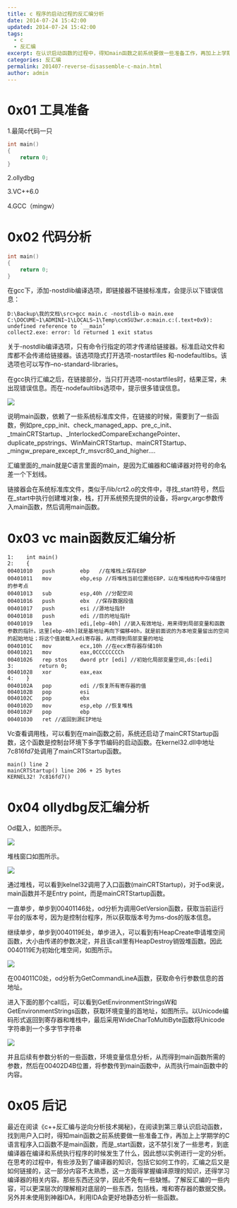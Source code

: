```yaml
---
title: c 程序的启动过程的反汇编分析
date: 2014-07-24 15:42:00
updated: 2014-07-24 15:42:00
tags: 
  - c 
  - 反汇编
excerpt: 在认识启动函数的过程中，得知main函数之前系统要做一些准备工作，再加上上学期学的C语言程序入口函数不是main函数，而是_start函数。因此想对启动过程进行一定分析。
categories: 反汇编
permalink: 201407-reverse-disassemble-c-main.html
author: admin
---
```


# 0x01  工具准备

1.最简c代码一只

```c
int main()
{
	return 0;
}
```

2.ollydbg

3.VC++6.0

4.GCC（mingw）

# 0x02  代码分析
```c
int main()
{
	return 0;
}
```

在gcc下，添加-nostdlib编译选项，即链接器不链接标准库，会提示以下错误信息：

```
D:\Backup\我的文档\src>gcc main.c -nostdlib-o main.exe
C:\DOCUME~1\ADMINI~1\LOCALS~1\Temp\ccmSU3wr.o:main.c:(.text+0x9): undefined reference to `__main’
collect2.exe: error: ld returned 1 exit status
```

关于-nostdlib编译选项，只有命令行指定的项才传递给链接器。标准启动文件和库都不会传递给链接器。该选项隐式打开选项-nostartfiles 和-nodefaultlibs。该选项也可以写作–no-standard-libraries。

在gcc执行汇编之后，在链接部分，当只打开选项-nostartfiles时，结果正常，未出现错误信息。而在-nodefaultlibs选项中，提示很多错误信息。

<img src="https://oijlbmkg8.qnssl.com/blog201407reverse-disassemble-c-main-1.png" class="responsive-img">

说明main函数，依赖了一些系统标准库文件，在链接的时候，需要到了一些函数，例如pre_cpp_init、check_managed_app、pre_c_init、_tmainCRTStartup、_InterlockedCompareExchangePointer、duplicate_ppstrings、WinMainCRTStartup、mainCRTStartup、_mingw_prepare_except_fr_msvcr80_and_higher….

汇编里面的_main就是C语言里面的main，是因为汇编器和C编译器对符号的命名差一个下划线。

链接器会在系统标准库文件，类似于/lib/crt2.o的文件中，寻找_start符号，然后在_start中执行创建堆对象，栈，打开系统预先提供的设备，将argv,argc参数传入main函数，然后调用main函数。

#  0x03  vc main函数反汇编分析

```assembly
1:    int main()
2:    {
00401010   push        ebp   //在堆栈上保存EBP
00401011   mov         ebp,esp //将堆栈当前位置给EBP，以在堆栈结构中存储值时的参考点
00401013   sub         esp,40h //分配空间
00401016   push        ebx  //保存数据段值
00401017   push        esi //源地址指针
00401018   push        edi //目的地址指针
00401019   lea         edi,[ebp-40h] //装入有效地址，用来得到局部变量和函数参数的指针。这里[ebp-40h]就是基地址再向下偏移40h，就是前面说的为本地变量留出的空间的起始地址；将这个值装载入edi寄存器，从而得到局部变量的地址
0040101C   mov         ecx,10h //在ecx寄存器存储10h
00401021   mov         eax,0CCCCCCCCh
00401026   rep stos    dword ptr [edi] //初始化局部变量空间,ds:[edi]
3:        return 0;
00401028   xor         eax,eax
4:    }
0040102A   pop         edi //恢复所有寄存器的值
0040102B   pop         esi
0040102C   pop         ebx
0040102D   mov         esp,ebp //恢复堆栈
0040102F   pop         ebp
00401030   ret //返回到源EIP地址
```

Vc查看调用栈，可以看到在main函数之前，系统还启动了mainCRTStartup函数，这个函数是控制台环境下多字节编码的启动函数。在kernel32.dll中地址7c816fd7处调用了mainCRTStartup函数。

```
main() line 2
mainCRTStartup() line 206 + 25 bytes
KERNEL32! 7c816fd7()
```

# 0x04 ollydbg反汇编分析

Od载入，如图所示。

<img src="https://oijlbmkg8.qnssl.com/blog201407reverse-disassemble-c-main-2.png" class="responsive-img">

堆栈窗口如图所示。

<img src="https://oijlbmkg8.qnssl.com/blog201407reverse-disassemble-c-main-3.png" class="responsive-img">

通过堆栈，可以看到kelnel32调用了入口函数(mainCRTStartup)，对于od来说，main函数并不是Entry point，而是mainCRTStartup函数。

一直单步，单步到00401146处，od分析为调用GetVersion函数，获取当前运行平台的版本号，因为是控制台程序，所以获取版本号为ms-dos的版本信息。

继续单步，单步到0040119E处，单步进入，可以看到有HeapCreate申请堆空间函数，大小由传递的参数决定，并且该call里有HeapDestroy销毁堆函数。因此0040119E为初始化堆空间，如图所示。

<img src="https://oijlbmkg8.qnssl.com/blog201407reverse-disassemble-c-main-4.png" class="responsive-img">

在004011C0处，od分析为GetCommandLineA函数，获取命令行参数信息的首地址。

进入下面的那个call后，可以看到GetEnvironmentStringsW和GetEnvironmentStrings函数，获取环境变量的首地址，如图所示。以Unicode编码形式返回到寄存器和堆栈中，最后采用WideCharToMultiByte函数将Unicode字符串到一个多字节字符串

<img src="https://oijlbmkg8.qnssl.com/blog201407reverse-disassemble-c-main-5.png" class="responsive-img">

并且后续有参数分析的一些函数，环境变量信息分析，从而得到main函数所需的参数，然后在00402D4B位置，将参数传到main函数中，从而执行main函数中的内容。

# 0x05 后记

最近在阅读《c++反汇编与逆向分析技术揭秘》，在阅读到第三章认识启动函数，找到用户入口时，得知main函数之前系统要做一些准备工作，再加上上学期学的C语言程序入口函数不是main函数，而是_start函数，这不禁引发了一些思考，到底编译器在编译和系统执行程序的时候发生了什么，因此想以实例进行一定的分析。在思考的过程中，有些涉及到了编译器的知识，包括它如何工作的，汇编之后又是如何链接的，这一部分内容不太熟悉，这一方面得掌握编译原理的知识，还得学习编译器的相关内容。那些东西还没学，因此不免有一些缺憾。了解反汇编的一些内容，可以更深层次的理解相对底层的一些东西，包括栈，堆和寄存器的数据交换。另外并未使用到神器IDA，利用IDA会更好地静态分析一些函数。